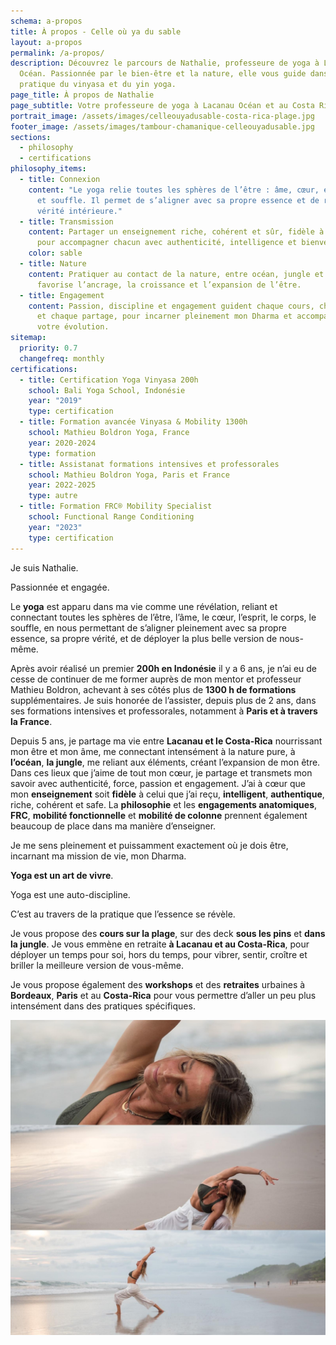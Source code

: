 ```yaml
---
schema: a-propos
title: À propos - Celle où ya du sable
layout: a-propos
permalink: /a-propos/
description: Découvrez le parcours de Nathalie, professeure de yoga à Lacanau
  Océan. Passionnée par le bien-être et la nature, elle vous guide dans votre
  pratique du vinyasa et du yin yoga.
page_title: À propos de Nathalie
page_subtitle: Votre professeure de yoga à Lacanau Océan et au Costa Rica
portrait_image: /assets/images/celleouyadusable-costa-rica-plage.jpg
footer_image: /assets/images/tambour-chamanique-celleouyadusable.jpg
sections:
  - philosophy
  - certifications
philosophy_items:
  - title: Connexion
    content: "Le yoga relie toutes les sphères de l’être : âme, cœur, esprit, corps
      et souffle. Il permet de s’aligner avec sa propre essence et de révéler sa
      vérité intérieure."
  - title: Transmission
    content: Partager un enseignement riche, cohérent et sûr, fidèle à mes mentors,
      pour accompagner chacun avec authenticité, intelligence et bienveillance.
    color: sable
  - title: Nature
    content: Pratiquer au contact de la nature, entre océan, jungle et pins,
      favorise l’ancrage, la croissance et l’expansion de l’être.
  - title: Engagement
    content: Passion, discipline et engagement guident chaque cours, chaque retraite
      et chaque partage, pour incarner pleinement mon Dharma et accompagner
      votre évolution.
sitemap:
  priority: 0.7
  changefreq: monthly
certifications:
  - title: Certification Yoga Vinyasa 200h
    school: Bali Yoga School, Indonésie
    year: "2019"
    type: certification
  - title: Formation avancée Vinyasa & Mobility 1300h
    school: Mathieu Boldron Yoga, France
    year: 2020-2024
    type: formation
  - title: Assistanat formations intensives et professorales
    school: Mathieu Boldron Yoga, Paris et France
    year: 2022-2025
    type: autre
  - title: Formation FRC® Mobility Specialist
    school: Functional Range Conditioning
    year: "2023"
    type: certification
---
```

Je suis Nathalie.

Passionnée et engagée.

Le **yoga** est apparu dans ma vie comme une révélation, reliant et connectant toutes les sphères de l’être, l’âme, le cœur, l’esprit, le corps, le souffle, en nous permettant de s’aligner pleinement avec sa propre essence, sa propre vérité, et de déployer la plus belle version de nous-même.

<!--more-->

Après avoir réalisé un premier **200h en Indonésie** il y a 6 ans, je n’ai eu de cesse de continuer de me former auprès de mon mentor et professeur Mathieu Boldron, achevant à ses côtés plus de **1300 h de formations** supplémentaires.
Je suis honorée de l’assister, depuis plus de 2 ans, dans ses formations intensives et professorales, notamment à **Paris et à travers la France**.

Depuis 5 ans, je partage ma vie entre **Lacanau et le Costa-Rica** nourrissant mon être et mon âme, me connectant intensément à la nature pure, à **l’océan**, **la jungle**, me reliant aux éléments, créant l’expansion de mon être. Dans ces lieux que j’aime de tout mon cœur, je partage et transmets mon savoir avec authenticité, force, passion et engagement. J’ai à cœur que mon **enseignement** soit **fidèle** à celui que j’ai reçu, **intelligent**, **authentique**, riche, cohérent et safe. La **philosophie** et les **engagements anatomiques**, **FRC**, **mobilité fonctionnelle** et **mobilité de colonne** prennent également beaucoup de place dans ma manière d’enseigner.

Je me sens pleinement et puissamment exactement où je dois être, incarnant ma mission de vie, mon Dharma. 

**Yoga est un art de vivre**.

Yoga est une auto-discipline.

C’est au travers de la pratique que l’essence se révèle.

Je vous propose des **cours sur la plage**, sur des deck **sous les pins** et **dans la jungle**. Je vous emmène en retraite **à Lacanau et au Costa-Rica**, pour déployer un temps pour soi, hors du temps, pour vibrer, sentir, croître et briller la meilleure version de vous-même.

Je vous propose également des **workshops** et des **retraites** urbaines à **Bordeaux**, **Paris** et au **Costa-Rica** pour vous permettre d’aller un peu plus intensément dans des pratiques spécifiques.


![Cours de yoga sur la plage de Lacanau Océan](/assets/images/triptyque-celleouyadusable.jpg)
